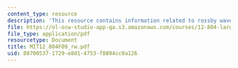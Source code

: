 ```yaml
---
content_type: resource
description: 'This resource contains information related to rossby waves - ocean data. '
file: https://ol-ocw-studio-app-qa.s3.amazonaws.com/courses/12-804-large-scale-flow-dynamics-lab-fall-2009/887005371729e8d14753f0894cc0a126_MIT12_804F09_rw.pdf
file_type: application/pdf
resourcetype: Document
title: MIT12_804F09_rw.pdf
uid: 88700537-1729-e8d1-4753-f0894cc0a126
---
```

